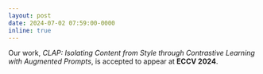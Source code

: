 ```yaml
---
layout: post
date: 2024-07-02 07:59:00-0000
inline: true
---
```


Our work, _CLAP: Isolating Content from Style through Contrastive Learning with Augmented Prompts_, is accepted to appear at **ECCV 2024**.
